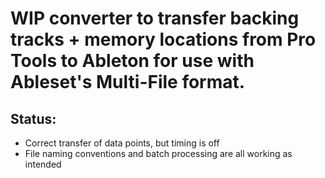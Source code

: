 # WIP converter to transfer backing tracks + memory locations from Pro Tools to Ableton for use with Ableset's Multi-File format.

## Status:
* Correct transfer of data points, but timing is off
* File naming conventions and batch processing are all working as intended